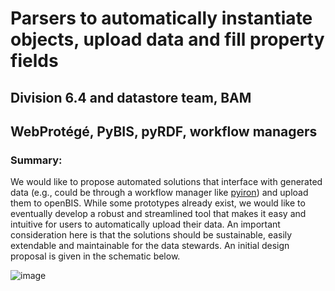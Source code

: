 # Parsers to automatically instantiate objects, upload data and fill property fields

## Division 6.4 and datastore team, BAM

## WebProtégé, PyBIS, pyRDF, workflow managers

### Summary:

We would like to propose automated solutions that interface with generated data (e.g., could be through a workflow manager like [pyiron](https://github.com/pyiron)) and upload them to openBIS. While some prototypes already exist, we would like to eventually develop a robust and streamlined tool that makes it easy and intuitive for users to automatically upload their data. An important consideration here is that the solutions should be sustainable, easily extendable and maintainable for the data stewards. An initial design proposal is given in the schematic below.

![image](https://github.com/user-attachments/assets/f695ef74-a2d7-494b-8198-f38d16bffabc)
